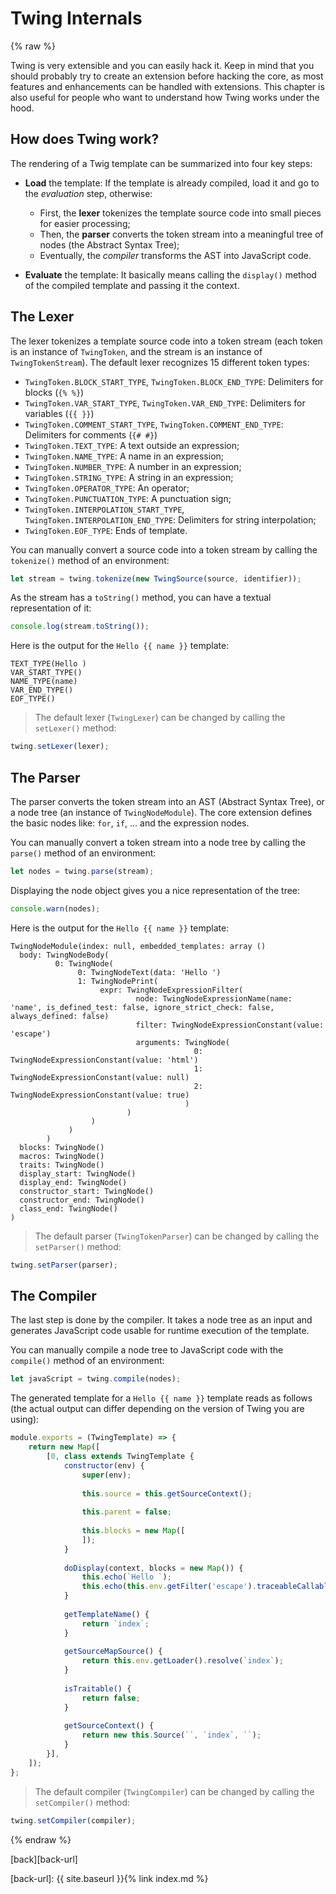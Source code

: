 Twing Internals
===============

{% raw %}

Twing is very extensible and you can easily hack it. Keep in mind that you should probably try to create an extension before hacking the core, as most features and enhancements can be handled with extensions. This chapter is also useful for people who want to understand how Twing works under the hood.

## How does Twing work?

The rendering of a Twig template can be summarized into four key steps:

* **Load** the template: If the template is already compiled, load it and go to the *evaluation* step, otherwise:

  * First, the **lexer** tokenizes the template source code into small pieces for easier processing;
  * Then, the **parser** converts the token stream into a meaningful tree of nodes (the Abstract Syntax Tree);
  * Eventually, the *compiler* transforms the AST into JavaScript code.

* **Evaluate** the template: It basically means calling the ``display()`` method of the compiled template and passing it the context.

## The Lexer

The lexer tokenizes a template source code into a token stream (each token is an instance of `TwingToken`, and the stream is an instance of `TwingTokenStream`). The default lexer recognizes 15 different token types:

* `TwingToken.BLOCK_START_TYPE`, `TwingToken.BLOCK_END_TYPE`: Delimiters for blocks (`{% %}`)
* `TwingToken.VAR_START_TYPE`, `TwingToken.VAR_END_TYPE`: Delimiters for variables (`{{ }}`)
* `TwingToken.COMMENT_START_TYPE`, `TwingToken.COMMENT_END_TYPE`: Delimiters for comments (`{# #}`)
* `TwingToken.TEXT_TYPE`: A text outside an expression;
* `TwingToken.NAME_TYPE`: A name in an expression;
* `TwingToken.NUMBER_TYPE`: A number in an expression;
* `TwingToken.STRING_TYPE`: A string in an expression;
* `TwingToken.OPERATOR_TYPE`: An operator;
* `TwingToken.PUNCTUATION_TYPE`: A punctuation sign;
* `TwingToken.INTERPOLATION_START_TYPE`, `TwingToken.INTERPOLATION_END_TYPE`: Delimiters for string interpolation;
* `TwingToken.EOF_TYPE`: Ends of template.

You can manually convert a source code into a token stream by calling the `tokenize()` method of an environment:

````javascript
let stream = twing.tokenize(new TwingSource(source, identifier));
````

As the stream has a `toString()` method, you can have a textual representation of it:

````javascript
console.log(stream.toString());
````

Here is the output for the `Hello {{ name }}` template:

````
TEXT_TYPE(Hello )
VAR_START_TYPE()
NAME_TYPE(name)
VAR_END_TYPE()
EOF_TYPE()
```` 

> The default lexer (`TwingLexer`) can be changed by calling the `setLexer()` method:

````javascript
twing.setLexer(lexer);
````

## The Parser

The parser converts the token stream into an AST (Abstract Syntax Tree), or a node tree (an instance of `TwingNodeModule`). The core extension defines the basic nodes like: `for`, `if`, ... and the expression nodes.

You can manually convert a token stream into a node tree by calling the `parse()` method of an environment:

````javascript
let nodes = twing.parse(stream);
````

Displaying the node object gives you a nice representation of the tree:

````javascript
console.warn(nodes);
````

Here is the output for the `Hello {{ name }}` template:

````
TwingNodeModule(index: null, embedded_templates: array ()
  body: TwingNodeBody(
          0: TwingNode(
               0: TwingNodeText(data: 'Hello ')
               1: TwingNodePrint(
                    expr: TwingNodeExpressionFilter(
                            node: TwingNodeExpressionName(name: 'name', is_defined_test: false, ignore_strict_check: false, always_defined: false)
                            filter: TwingNodeExpressionConstant(value: 'escape')
                            arguments: TwingNode(
                                         0: TwingNodeExpressionConstant(value: 'html')
                                         1: TwingNodeExpressionConstant(value: null)
                                         2: TwingNodeExpressionConstant(value: true)
                                       )
                          )
                  )
             )
        )
  blocks: TwingNode()
  macros: TwingNode()
  traits: TwingNode()
  display_start: TwingNode()
  display_end: TwingNode()
  constructor_start: TwingNode()
  constructor_end: TwingNode()
  class_end: TwingNode()
)

````

> The default parser (`TwingTokenParser`) can be changed by calling the `setParser()` method:

````javascript
twing.setParser(parser);
````

## The Compiler

The last step is done by the compiler. It takes a node tree as an input and generates JavaScript code usable for runtime execution of the template.

You can manually compile a node tree to JavaScript code with the `compile()` method of an environment:

````javascript
let javaScript = twing.compile(nodes);
````

The generated template for a `Hello {{ name }}` template reads as follows (the actual output can differ depending on the version of Twing you are using):

````javascript
module.exports = (TwingTemplate) => {
    return new Map([
        [0, class extends TwingTemplate {
            constructor(env) {
                super(env);
    
                this.source = this.getSourceContext();
    
                this.parent = false;
    
                this.blocks = new Map([
                ]);
            }
    
            doDisplay(context, blocks = new Map()) {
                this.echo(`Hello `);
                this.echo(this.env.getFilter('escape').traceableCallable(1, this.source)(...[this.env, (context.has(`name`) ? context.get(`name`) : null), `html`, null, true]));
            }
    
            getTemplateName() {
                return `index`;
            }
    
            getSourceMapSource() {
                return this.env.getLoader().resolve(`index`);
            }
    
            isTraitable() {
                return false;
            }
    
            getSourceContext() {
                return new this.Source(``, `index`, ``);
            }
        }],
    ]);
};
````

> The default compiler (`TwingCompiler`) can be changed by calling the `setCompiler()` method:

````javascript
twing.setCompiler(compiler);
````

{% endraw %}

[back][back-url]

[back-url]: {{ site.baseurl }}{% link index.md %}
